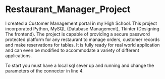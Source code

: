 # Restaurant_Manager_Project
 I created a Customer Management portal in my High School. This project incorporated Python, MySQL (Database Management), Tkinter (Designing The frontend). The project is capable of providing a secure password protected platform for any restaurant to manage orders, customer records and make reservations for tables. It is fully ready for real world application and can even be modified to accommodate a variety of different applications.

 To start you must have a local sql sever up and running and change the parameters of the connector in line 4.
